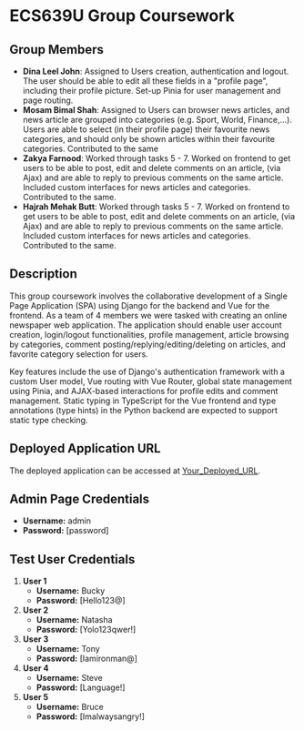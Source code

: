 # ECS639U Group Coursework

## Group Members

- **Dina Leel John**: Assigned to Users creation, authentication and logout. The user should be able to edit all these fields in a "profile page", including their profile picture. Set-up Pinia for user management and page routing.
- **Mosam Bimal Shah**: Assigned to Users can browser news articles, and news article are grouped into categories (e.g. Sport, World, Finance,…). Users are able to select (in their profile page) their favourite news categories, and should only be shown articles within their favourite categories. Contributed to the same
- **Zakya Farnood**: Worked through tasks 5 - 7. Worked on frontend to get users to be able to post, edit and delete comments on an article, (via Ajax) and are able to reply to previous comments on the same article. Included custom interfaces for news articles and categories. Contributed to the same.
- **Hajrah Mehak Butt**: Worked through tasks 5 - 7. Worked on frontend to get users to be able to post, edit and delete comments on an article, (via Ajax) and are able to reply to previous comments on the same article. Included custom interfaces for news articles and categories. Contributed to the same.

## Description

This group coursework involves the collaborative development of a Single Page Application (SPA) using Django for the backend and Vue for the frontend. As a team of 4 members we were tasked with creating an online newspaper web application. The application should enable user account creation, login/logout functionalities, profile management, article browsing by categories, comment posting/replying/editing/deleting on articles, and favorite category selection for users.

Key features include the use of Django's authentication framework with a custom User model, Vue routing with Vue Router, global state management using Pinia, and AJAX-based interactions for profile edits and comment management. Static typing in TypeScript for the Vue frontend and type annotations (type hints) in the Python backend are expected to support static type checking.

## Deployed Application URL

The deployed application can be accessed at [Your_Deployed_URL](https://www.example.com).

## Admin Page Credentials

- **Username:** admin
- **Password:** [password]

## Test User Credentials

1. **User 1**
   - **Username:** Bucky
   - **Password:** [Hello123@]
2. **User 2**
   - **Username:** Natasha
   - **Password:** [Yolo123qwer!]
3. **User 3**
   - **Username:** Tony
   - **Password:** [Iamironman@]
4. **User 4**
   - **Username:** Steve
   - **Password:** [Language!]
5. **User 5**
   - **Username:** Bruce
   - **Password:** [Imalwaysangry!]